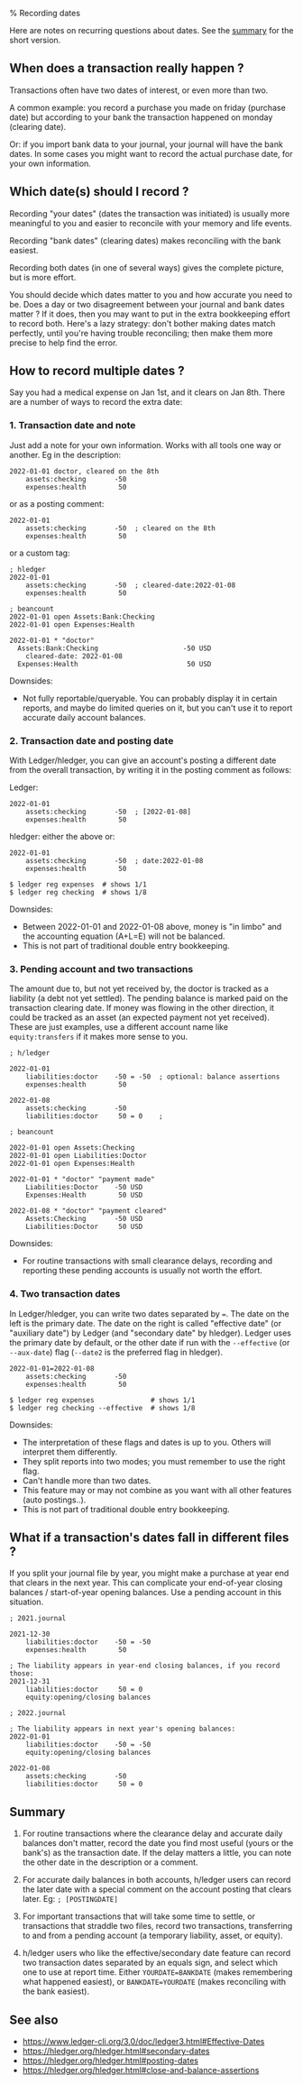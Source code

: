 % Recording dates

Here are notes on recurring questions about dates. See the [summary](#summary) for the short version.

## When does a transaction really happen ?
Transactions often have two dates of interest, or even more than two.

A common example: you record a purchase you made on friday (purchase date) but according to your bank the transaction happened on monday (clearing date).

Or: if you import bank data to your journal, your journal will have the bank dates. In some cases you might want to record the actual purchase date, for your own information.

## Which date(s) should I record ?
Recording "your dates" (dates the transaction was initiated) is usually more meaningful to you and easier to reconcile with your memory and life events.

Recording "bank dates" (clearing dates) makes reconciling with the bank easiest.

Recording both dates (in one of several ways) gives the complete picture, but is more effort.

You should decide which dates matter to you and how accurate you need to be.  Does a day or two disagreement between your journal and bank dates matter ? If it does, then you may want to put in the extra bookkeeping effort to record both. Here's a lazy strategy: don't bother making dates match perfectly, until you're having trouble reconciling; then make them more precise to help find the error.

## How to record multiple dates ?
Say you had a medical expense on Jan 1st, and it clears on Jan 8th. 
There are a number of ways to record the extra date:

### 1. Transaction date and note

Just add a note for your own information. Works with all tools one way or another. 
Eg in the description:
```journal
2022-01-01 doctor, cleared on the 8th
    assets:checking       -50
    expenses:health        50
```
or as a posting comment:
```journal
2022-01-01
    assets:checking       -50  ; cleared on the 8th
    expenses:health        50
```
or a custom tag:
```journal
; hledger
2022-01-01
    assets:checking       -50  ; cleared-date:2022-01-08
    expenses:health        50
```
```beancount
; beancount
2022-01-01 open Assets:Bank:Checking
2022-01-01 open Expenses:Health

2022-01-01 * "doctor"
  Assets:Bank:Checking                     -50 USD
    cleared-date: 2022-01-08
  Expenses:Health                           50 USD
```

Downsides:
- Not fully reportable/queryable. You can probably display it in certain reports,
  and maybe do limited queries on it, 
  but you can't use it to report accurate daily account balances.

### 2. Transaction date and posting date

With Ledger/hledger,
you can give an account's posting a different date from the overall transaction,
by writing it in the posting comment as follows:

Ledger:
```journal
2022-01-01
    assets:checking       -50  ; [2022-01-08]
    expenses:health        50
```
hledger: either the above or:
```hledger
2022-01-01
    assets:checking       -50  ; date:2022-01-08
    expenses:health        50
```

```cli
$ ledger reg expenses  # shows 1/1
$ ledger reg checking  # shows 1/8
```

Downsides:
- Between 2022-01-01 and 2022-01-08 above, money is "in limbo" and the accounting equation (A+L=E) will not be balanced.
- This is not part of traditional double entry bookkeeping.

### 3. Pending account and two transactions

The amount due to, but not yet received by, the doctor is tracked as a liability (a debt not yet settled). 
The pending balance is marked paid on the transaction clearing date. 
If money was flowing in the other direction, it could be tracked as an asset (an expected payment not yet received).
These are just examples, use a different account name like `equity:transfers` if it makes more sense to you.

```journal
; h/ledger

2022-01-01
    liabilities:doctor    -50 = -50  ; optional: balance assertions
    expenses:health        50

2022-01-08
    assets:checking       -50
    liabilities:doctor     50 = 0    ;
```

```beancount
; beancount

2022-01-01 open Assets:Checking
2022-01-01 open Liabilities:Doctor
2022-01-01 open Expenses:Health

2022-01-01 * "doctor" "payment made"
    Liabilities:Doctor    -50 USD
    Expenses:Health        50 USD

2022-01-08 * "doctor" "payment cleared"
    Assets:Checking       -50 USD
    Liabilities:Doctor     50 USD

```
Downsides:
- For routine transactions with small clearance delays, 
  recording and reporting these pending accounts is usually not worth the effort.

### 4. Two transaction dates

In Ledger/hledger, you can write two dates separated by `=`.
The date on the left is the primary date. 
The date on the right is called "effective date" (or "auxiliary date") by Ledger (and "secondary date" by hledger). 
Ledger uses the primary date by default, or the other date if run with the `--effective` (or `--aux-date`) flag
(`--date2` is the preferred flag in hledger).

```journal
2022-01-01=2022-01-08
    assets:checking       -50
    expenses:health        50
```
```cli
$ ledger reg expenses              # shows 1/1
$ ledger reg checking --effective  # shows 1/8
```
Downsides:
- The interpretation of these flags and dates is up to you. Others will interpret them differently.
- They split reports into two modes; you must remember to use the right flag.
- Can't handle more than two dates.
- This feature may or may not combine as you want with all other features (auto postings..).
- This is not part of traditional double entry bookkeeping.


## What if a transaction's dates fall in different files ?
If you split your journal file by year, you might make a purchase at year end that clears in the next year. 
This can complicate your end-of-year closing balances / start-of-year opening balances. 
Use a pending account in this situation.

```journal
; 2021.journal

2021-12-30
    liabilities:doctor    -50 = -50
    expenses:health        50

; The liability appears in year-end closing balances, if you record those:
2021-12-31
    liabilities:doctor     50 = 0
    equity:opening/closing balances
```
```journal
; 2022.journal

; The liability appears in next year's opening balances:
2022-01-01
    liabilities:doctor    -50 = -50
    equity:opening/closing balances

2022-01-08
    assets:checking       -50
    liabilities:doctor     50 = 0
```

## Summary

1. For routine transactions where the clearance delay and accurate daily balances don't matter, record the date you find most useful (yours or the bank's) as the transaction date. If the delay matters a little, you can note the other date in the description or a comment.

2. For accurate daily balances in both accounts, h/ledger users can record the later date with a special comment on the account posting that clears later. Eg: `; [POSTINGDATE]`

3. For important transactions that will take some time to settle, or transactions that straddle two files, record two transactions, transferring to and from a pending account (a temporary liability, asset, or equity).

4. h/ledger users who like the effective/secondary date feature can record two transaction dates separated by an equals sign, and select which one to use at report time. Either `YOURDATE=BANKDATE` (makes remembering what happened easiest), or `BANKDATE=YOURDATE` (makes reconciling with the bank easiest).

## See also

- https://www.ledger-cli.org/3.0/doc/ledger3.html#Effective-Dates
- https://hledger.org/hledger.html#secondary-dates
- https://hledger.org/hledger.html#posting-dates
- https://hledger.org/hledger.html#close-and-balance-assertions

